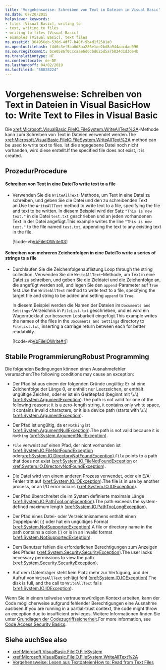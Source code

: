 ```yaml
---
title: 'Vorgehensweise: Schreiben von Text in Dateien in Visual Basic'
ms.date: 07/20/2015
helpviewer_keywords:
- files [Visual Basic], writing to
- text, writing to files
- writing to files [Visual Basic]
- examples [Visual Basic], text files
ms.assetid: 304956eb-530d-4df7-b48f-9b4d1f2581a0
ms.openlocfilehash: f4d6c3ef5ba6d8aa286e1ae2bd8a944aacdad096
ms.sourcegitcommit: bce0586f0cccaae6d6cbd625d5a7b824d1d3de4b
ms.translationtype: HT
ms.contentlocale: de-DE
ms.lasthandoff: 04/02/2019
ms.locfileid: "58828224"
---
```

# <a name="how-to-write-text-to-files-in-visual-basic"></a><span data-ttu-id="fad00-102">Vorgehensweise: Schreiben von Text in Dateien in Visual Basic</span><span class="sxs-lookup"><span data-stu-id="fad00-102">How to: Write Text to Files in Visual Basic</span></span>
<span data-ttu-id="fad00-103">Die <xref:Microsoft.VisualBasic.FileIO.FileSystem.WriteAllText%2A>-Methode kann zum Schreiben von Text in Dateien verwendet werden.</span><span class="sxs-lookup"><span data-stu-id="fad00-103">The <xref:Microsoft.VisualBasic.FileIO.FileSystem.WriteAllText%2A> method can be used to write text to files.</span></span> <span data-ttu-id="fad00-104">Ist die angegebene Datei noch nicht vorhanden, wird diese erstellt.</span><span class="sxs-lookup"><span data-stu-id="fad00-104">If the specified file does not exist, it is created.</span></span>  
  
## <a name="procedure"></a><span data-ttu-id="fad00-105">Prozedur</span><span class="sxs-lookup"><span data-stu-id="fad00-105">Procedure</span></span>  
  
#### <a name="to-write-text-to-a-file"></a><span data-ttu-id="fad00-106">Schreiben von Text in eine Datei</span><span class="sxs-lookup"><span data-stu-id="fad00-106">To write text to a file</span></span>  
  
-   <span data-ttu-id="fad00-107">Verwenden Sie die `WriteAllText`-Methode, um Text in eine Datei zu schreiben, und geben Sie die Datei und den zu schreibenden Text an.</span><span class="sxs-lookup"><span data-stu-id="fad00-107">Use the `WriteAllText` method to write text to a file, specifying the file and text to be written.</span></span> <span data-ttu-id="fad00-108">In diesem Beispiel wird der Satz `"This is new text."` in die Datei `test.txt` geschrieben und an jeden vorhandenen Text in der Datei angefügt.</span><span class="sxs-lookup"><span data-stu-id="fad00-108">This example writes the line `"This is new text."` to the file named `test.txt`, appending the text to any existing text in the file.</span></span>  
  
     [!code-vb[VbFileIOWrite#3](~/samples/snippets/visualbasic/VS_Snippets_VBCSharp/VbFileIOWrite/VB/Class1.vb#3)]  
  
#### <a name="to-write-a-series-of-strings-to-a-file"></a><span data-ttu-id="fad00-109">Schreiben von mehreren Zeichenfolgen in eine Datei</span><span class="sxs-lookup"><span data-stu-id="fad00-109">To write a series of strings to a file</span></span>  
  
-   <span data-ttu-id="fad00-110">Durchlaufen Sie die Zeichenfolgenauflistung.</span><span class="sxs-lookup"><span data-stu-id="fad00-110">Loop through the string collection.</span></span> <span data-ttu-id="fad00-111">Verwenden Sie die `WriteAllText`-Methode, um Text in eine Datei zu schreiben, und geben Sie die Zieldatei und die Zeichenfolge an, die angefügt werden soll, und legen Sie den `append`-Parameter auf `True` fest.</span><span class="sxs-lookup"><span data-stu-id="fad00-111">Use the `WriteAllText` method to write text to a file, specifying the target file and string to be added and setting `append` to `True`.</span></span>  
  
     <span data-ttu-id="fad00-112">In diesem Beispiel werden die Namen der Dateien im `Documents and Settings`-Verzeichnis in `FileList.txt` geschrieben, und es wird ein Wagenrücklauf zur besseren Lesbarkeit eingefügt.</span><span class="sxs-lookup"><span data-stu-id="fad00-112">This example writes the names of the files in the `Documents and Settings` directory to `FileList.txt`, inserting a carriage return between each for better readability.</span></span>  
  
     [!code-vb[VbFileIOWrite#4](~/samples/snippets/visualbasic/VS_Snippets_VBCSharp/VbFileIOWrite/VB/Class1.vb#4)]  
  
## <a name="robust-programming"></a><span data-ttu-id="fad00-113">Stabile Programmierung</span><span class="sxs-lookup"><span data-stu-id="fad00-113">Robust Programming</span></span>  
 <span data-ttu-id="fad00-114">Die folgenden Bedingungen können einen Ausnahmefehler verursachen:</span><span class="sxs-lookup"><span data-stu-id="fad00-114">The following conditions may cause an exception:</span></span>  
  
-   <span data-ttu-id="fad00-115">Der Pfad ist aus einem der folgenden Gründe ungültig: Er ist eine Zeichenfolge der Länge 0, er enthält nur Leerzeichen, er enthält ungültige Zeichen, oder er ist ein Gerätepfad (beginnt mit \\\\.\\) (<xref:System.ArgumentException>).</span><span class="sxs-lookup"><span data-stu-id="fad00-115">The path is not valid for one of the following reasons: it is a zero-length string, it contains only white space, it contains invalid characters, or it is a device path (starts with \\\\.\\) (<xref:System.ArgumentException>).</span></span>  
  
-   <span data-ttu-id="fad00-116">Der Pfad ist ungültig, da er `Nothing` ist (<xref:System.ArgumentNullException>).</span><span class="sxs-lookup"><span data-stu-id="fad00-116">The path is not valid because it is `Nothing` (<xref:System.ArgumentNullException>).</span></span>  
  
-   <span data-ttu-id="fad00-117">`File` verweist auf einen Pfad, der nicht vorhanden ist (<xref:System.IO.FileNotFoundException> oder<xref:System.IO.DirectoryNotFoundException>).</span><span class="sxs-lookup"><span data-stu-id="fad00-117">`File` points to a path that does not exist (<xref:System.IO.FileNotFoundException> or <xref:System.IO.DirectoryNotFoundException>).</span></span>  
  
-   <span data-ttu-id="fad00-118">Die Datei wird von einem anderen Prozess verwendet, oder ein E/A-Fehler tritt auf (<xref:System.IO.IOException>).</span><span class="sxs-lookup"><span data-stu-id="fad00-118">The file is in use by another process, or an I/O error occurs (<xref:System.IO.IOException>).</span></span>  
  
-   <span data-ttu-id="fad00-119">Der Pfad überschreitet die im System definierte maximale Länge (<xref:System.IO.PathTooLongException>).</span><span class="sxs-lookup"><span data-stu-id="fad00-119">The path exceeds the system-defined maximum length (<xref:System.IO.PathTooLongException>).</span></span>  
  
-   <span data-ttu-id="fad00-120">Der Pfad eines Datei- oder Verzeichnisnamens enthält einen Doppelpunkt (:) oder hat ein ungültiges Format (<xref:System.NotSupportedException>).</span><span class="sxs-lookup"><span data-stu-id="fad00-120">A file or directory name in the path contains a colon (:) or is in an invalid format (<xref:System.NotSupportedException>).</span></span>  
  
-   <span data-ttu-id="fad00-121">Dem Benutzer fehlen die erforderlichen Berechtigungen zum Anzeigen des Pfades (<xref:System.Security.SecurityException>).</span><span class="sxs-lookup"><span data-stu-id="fad00-121">The user lacks necessary permissions to view the path (<xref:System.Security.SecurityException>).</span></span>  
  
-   <span data-ttu-id="fad00-122">Auf dem Datenträger steht kein Platz mehr zur Verfügung, und der Aufruf von `WriteAllText` schlägt fehl (<xref:System.IO.IOException>).</span><span class="sxs-lookup"><span data-stu-id="fad00-122">The disk is full, and the call to `WriteAllText` fails (<xref:System.IO.IOException>).</span></span>  
  
 <span data-ttu-id="fad00-123">Wenn Sie in einem teilweise vertrauenswürdigen Kontext arbeiten, kann der Code möglicherweise aufgrund fehlender Berechtigungen eine Ausnahme auslösen.</span><span class="sxs-lookup"><span data-stu-id="fad00-123">If you are running in a partial-trust context, the code might throw an exception due to insufficient privileges.</span></span> <span data-ttu-id="fad00-124">Weitere Informationen finden Sie unter [Grundlagen der Codezugriffssicherheit](../../../../framework/misc/code-access-security-basics.md).</span><span class="sxs-lookup"><span data-stu-id="fad00-124">For more information, see [Code Access Security Basics](../../../../framework/misc/code-access-security-basics.md).</span></span>  
  
## <a name="see-also"></a><span data-ttu-id="fad00-125">Siehe auch</span><span class="sxs-lookup"><span data-stu-id="fad00-125">See also</span></span>

- <xref:Microsoft.VisualBasic.FileIO.FileSystem>
- <xref:Microsoft.VisualBasic.FileIO.FileSystem.WriteAllText%2A>
- [<span data-ttu-id="fad00-126">Vorgehensweise: Lesen aus Textdateien</span><span class="sxs-lookup"><span data-stu-id="fad00-126">How to: Read from Text Files</span></span>](../../../../visual-basic/developing-apps/programming/drives-directories-files/how-to-read-from-text-files.md)
